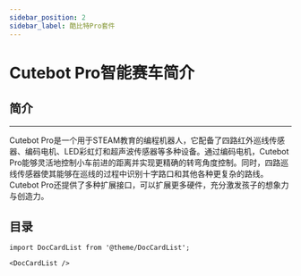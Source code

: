 ```yaml
---
sidebar_position: 2
sidebar_label: 酷比特Pro套件
---
```


# Cutebot Pro智能赛车简介

## 简介
---

Cutebot Pro是一个用于STEAM教育的编程机器人，它配备了四路红外巡线传感器、编码电机、LED彩虹灯和超声波传感器等多种设备。通过编码电机，Cutebot Pro能够灵活地控制小车前进的距离并实现更精确的转弯角度控制。同时，四路巡线传感器使其能够在巡线的过程中识别十字路口和其他各种更复杂的路线。Cutebot Pro还提供了多种扩展接口，可以扩展更多硬件，充分激发孩子的想象力与创造力。


## 目录

```mdx-code-block
import DocCardList from '@theme/DocCardList';

<DocCardList />
```

